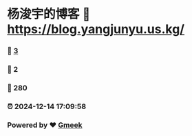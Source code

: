 # 杨浚宇的博客 :link: https://blog.yangjunyu.us.kg/ 
### :page_facing_up: [3](https://blog.yangjunyu.us.kg//tag.html) 
### :speech_balloon: 2 
### :hibiscus: 280 
### :alarm_clock: 2024-12-14 17:09:58 
### Powered by :heart: [Gmeek](https://github.com/Meekdai/Gmeek)
